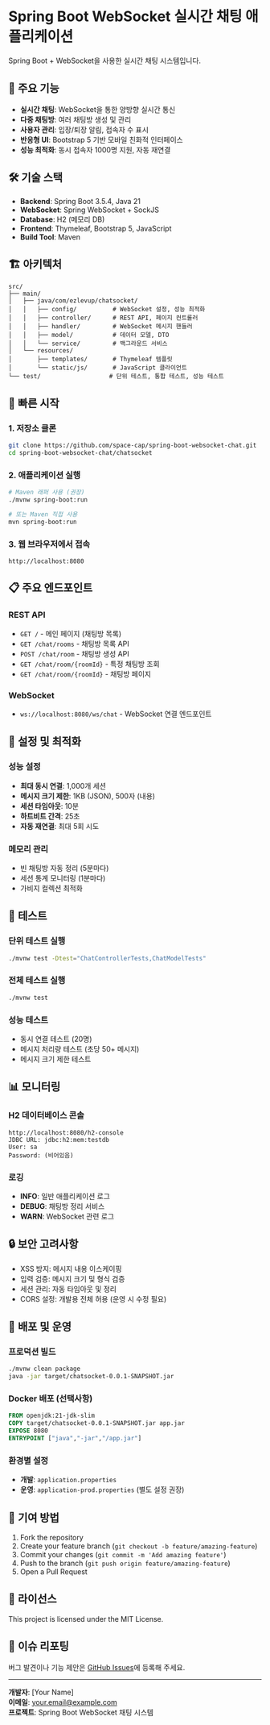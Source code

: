 # Spring Boot WebSocket 실시간 채팅 애플리케이션

Spring Boot + WebSocket을 사용한 실시간 채팅 시스템입니다.

## 🚀 주요 기능

- **실시간 채팅**: WebSocket을 통한 양방향 실시간 통신
- **다중 채팅방**: 여러 채팅방 생성 및 관리
- **사용자 관리**: 입장/퇴장 알림, 접속자 수 표시
- **반응형 UI**: Bootstrap 5 기반 모바일 친화적 인터페이스
- **성능 최적화**: 동시 접속자 1000명 지원, 자동 재연결

## 🛠 기술 스택

- **Backend**: Spring Boot 3.5.4, Java 21
- **WebSocket**: Spring WebSocket + SockJS
- **Database**: H2 (메모리 DB)
- **Frontend**: Thymeleaf, Bootstrap 5, JavaScript
- **Build Tool**: Maven

## 🏗 아키텍처

```
src/
├── main/
│   ├── java/com/ezlevup/chatsocket/
│   │   ├── config/          # WebSocket 설정, 성능 최적화
│   │   ├── controller/      # REST API, 페이지 컨트롤러
│   │   ├── handler/         # WebSocket 메시지 핸들러
│   │   ├── model/           # 데이터 모델, DTO
│   │   └── service/         # 백그라운드 서비스
│   └── resources/
│       ├── templates/       # Thymeleaf 템플릿
│       └── static/js/       # JavaScript 클라이언트
└── test/                   # 단위 테스트, 통합 테스트, 성능 테스트
```

## 🚦 빠른 시작

### 1. 저장소 클론
```bash
git clone https://github.com/space-cap/spring-boot-websocket-chat.git
cd spring-boot-websocket-chat/chatsocket
```

### 2. 애플리케이션 실행
```bash
# Maven 래퍼 사용 (권장)
./mvnw spring-boot:run

# 또는 Maven 직접 사용
mvn spring-boot:run
```

### 3. 웹 브라우저에서 접속
```
http://localhost:8080
```

## 📋 주요 엔드포인트

### REST API
- `GET /` - 메인 페이지 (채팅방 목록)
- `GET /chat/rooms` - 채팅방 목록 API
- `POST /chat/room` - 채팅방 생성 API
- `GET /chat/room/{roomId}` - 특정 채팅방 조회
- `GET /chat/room/{roomId}` - 채팅방 페이지

### WebSocket
- `ws://localhost:8080/ws/chat` - WebSocket 연결 엔드포인트

## 🔧 설정 및 최적화

### 성능 설정
- **최대 동시 연결**: 1,000개 세션
- **메시지 크기 제한**: 1KB (JSON), 500자 (내용)
- **세션 타임아웃**: 10분
- **하트비트 간격**: 25초
- **자동 재연결**: 최대 5회 시도

### 메모리 관리
- 빈 채팅방 자동 정리 (5분마다)
- 세션 통계 모니터링 (1분마다)
- 가비지 컬렉션 최적화

## 🧪 테스트

### 단위 테스트 실행
```bash
./mvnw test -Dtest="ChatControllerTests,ChatModelTests"
```

### 전체 테스트 실행
```bash
./mvnw test
```

### 성능 테스트
- 동시 연결 테스트 (20명)
- 메시지 처리량 테스트 (초당 50+ 메시지)
- 메시지 크기 제한 테스트

## 📊 모니터링

### H2 데이터베이스 콘솔
```
http://localhost:8080/h2-console
JDBC URL: jdbc:h2:mem:testdb
User: sa
Password: (비어있음)
```

### 로깅
- **INFO**: 일반 애플리케이션 로그
- **DEBUG**: 채팅방 정리 서비스
- **WARN**: WebSocket 관련 로그

## 🔒 보안 고려사항

- XSS 방지: 메시지 내용 이스케이핑
- 입력 검증: 메시지 크기 및 형식 검증
- 세션 관리: 자동 타임아웃 및 정리
- CORS 설정: 개발용 전체 허용 (운영 시 수정 필요)

## 🚀 배포 및 운영

### 프로덕션 빌드
```bash
./mvnw clean package
java -jar target/chatsocket-0.0.1-SNAPSHOT.jar
```

### Docker 배포 (선택사항)
```dockerfile
FROM openjdk:21-jdk-slim
COPY target/chatsocket-0.0.1-SNAPSHOT.jar app.jar
EXPOSE 8080
ENTRYPOINT ["java","-jar","/app.jar"]
```

### 환경별 설정
- **개발**: `application.properties`
- **운영**: `application-prod.properties` (별도 설정 권장)

## 🤝 기여 방법

1. Fork the repository
2. Create your feature branch (`git checkout -b feature/amazing-feature`)
3. Commit your changes (`git commit -m 'Add amazing feature'`)
4. Push to the branch (`git push origin feature/amazing-feature`)
5. Open a Pull Request

## 📝 라이선스

This project is licensed under the MIT License.

## 🐛 이슈 리포팅

버그 발견이나 기능 제안은 [GitHub Issues](https://github.com/space-cap/spring-boot-websocket-chat/issues)에 등록해 주세요.

---

**개발자**: [Your Name]  
**이메일**: your.email@example.com  
**프로젝트**: Spring Boot WebSocket 채팅 시스템